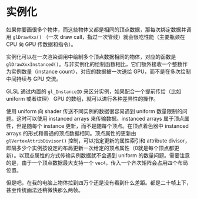 # 实例化

如果你要画很多个物体，而这些物体又都是相同的顶点数据，那每次绑定数据并调用 `glDrawXxx()` （一次 draw call，指过一次管线）就会很吃性能（主要瓶颈在 CPU 向 GPU 传数据和指令）。

实例化可以在一次渲染调用中绘制多个顶点数据相同的物体，对应的函数是 `glDrawXxxInstanced()`。与非实例化的绘制函数相比，它们额外接收一个整数作为实例数量（instance count），对应的数据被一次送给 GPU，而不是在多次绘制中间持续与 GPU 交流。

GLSL 通过内置的 `gl_InstanceID` 来区分实例，如果配合一个提前传给（比如 uniform 或者纹理） GPU 的数组，就可以进行各种差异性的操作。

使用 uniform 向 shader 传送不同实例的数据很容易遇到 uniform 数量限制的问题。这时可以使用 instanced arrays 来传输数据。instanced arrays 属于顶点属性，但是随每个 instance 更新，而不是随每个顶点。在顶点着色器中 instanced arrays 的形式和普通的顶点数据相同。顶点属性的更新由 `glVertexAttribDivisor()` 控制，可以指定更新的属性索引和 attribute divisor，即隔多少个实例按设定的布局更新一次给定的顶点属性（0就是每个顶点都更新）。以顶点属性的方式传输实例数据就不会遇到 uniform 的数量问题。需要注意的是，由于一个顶点数据最大支持一个 `vec4`，传入一个齐次矩阵会占用四个布局位置。

但是吧，在我的电脑上物体拉到四万个还是没有看到什么差距。都是二十帧上下，甚至传统画法还稍微快那么两帧。



